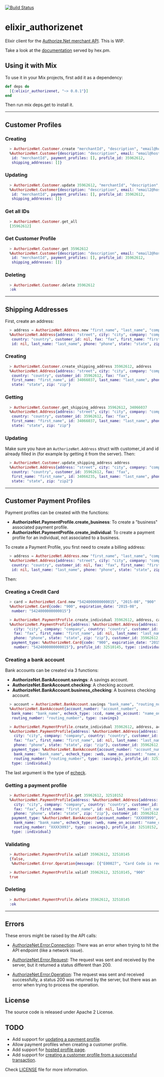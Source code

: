 [![Build Status](https://travis-ci.org/marcelog/elixir_authorizenet.svg)](https://travis-ci.org/marcelog/elixir_authorizenet)

elixir_authorizenet
===================

Elixir client for the [Authorize.Net merchant API](http://developer.authorize.net/api/reference/index.html).
This is WIP.

Take a look at the [documentation](http://hexdocs.pm/elixir_authorizenet/) served by hex.pm.

## Using it with Mix

To use it in your Mix projects, first add it as a dependency:

```elixir
def deps do
  [{:elixir_authorizenet, "~> 0.0.1"}]
end
```
Then run mix deps.get to install it.

----

## Customer Profiles

### Creating
```elixir
  > AuthorizeNet.Customer.create "merchantId", "description", "email@host.com"
  %AuthorizeNet.Customer{description: "description", email: "email@host.com",
   id: "merchantId", payment_profiles: [], profile_id: 35962612,
   shipping_addresses: []}
```

### Updating
```elixir
  > AuthorizeNet.Customer.update 35962612, "merchantId", "description", "email2@host.com"
  %AuthorizeNet.Customer{description: "description", email: "email2@host.com",
   id: "merchantId", payment_profiles: [], profile_id: 35962612,
   shipping_addresses: []}
```

### Get all IDs
```elixir
  > AuthorizeNet.Customer.get_all
  [35962612]
```

### Get Customer Profile
```elixir
  > AuthorizeNet.Customer.get 35962612
  %AuthorizeNet.Customer{description: "description", email: "email2@host.com",
   id: "merchantId", payment_profiles: [], profile_id: 35962612,
   shipping_addresses: []}
```

### Deleting
```elixir
  > AuthorizeNet.Customer.delete 35962612
  :ok
```

----
## Shipping Addresses

First, create an address:

```elixir
  > address = AuthorizeNet.Address.new "first_name", "last_name", "company", "street", "city", "state", "zip", "country", "phone", "fax"
  %AuthorizeNet.Address{address: "street", city: "city", company: "company",
   country: "country", customer_id: nil, fax: "fax", first_name: "first_name",
   id: nil, last_name: "last_name", phone: "phone", state: "state", zip: "zip"}
```

### Creating
```elixir
  > AuthorizeNet.Customer.create_shipping_address 35962612, address
  %AuthorizeNet.Address{address: "street", city: "city", company: "company",
   country: "country", customer_id: 35962612, fax: "fax",
   first_name: "first_name", id: 34066037, last_name: "last_name", phone: "phone",
   state: "state", zip: "zip"}
```

### Getting
```elixir
  > AuthorizeNet.Customer.get_shipping_address 35962612, 34066037
  %AuthorizeNet.Address{address: "street", city: "city", company: "company",
   country: "country", customer_id: 35962612, fax: "fax",
   first_name: "first_name", id: 34066037, last_name: "last_name", phone: "phone",
   state: "state", zip: "zip"}
```

### Updating
Make sure you have an `AuthorizeNet.Address` struct with customer_id and id already filled in
(for example by getting it from the server). Then:

```elixir
  > AuthorizeNet.Customer.update_shipping_address address
  %AuthorizeNet.Address{address: "street", city: "city", company: "company",
   country: "country", customer_id: 35962612, fax: "fax",
   first_name: "first_name", id: 34066235, last_name: "last_name", phone: "phone",
   state: "state", zip: "zip2"}
```

----

## Customer Payment Profiles

Payment profiles can be created with the functions:

 * **AuthorizeNet.PaymentProfile.create_business**: To create a "business" associated payment profile.
 * **AuthorizeNet.PaymentProfile.create_individual**: To create a payment profile for an individual, not associated to a business.

To create a Payment Profile, you first need to create a billing address:

```elixir
  > address = AuthorizeNet.Address.new "first_name", "last_name", "company", "street", "city", "state", "zip", "country", "phone", "fax"
  %AuthorizeNet.Address{address: "street", city: "city", company: "company",
   country: "country", customer_id: nil, fax: "fax", first_name: "first_name",
   id: nil, last_name: "last_name", phone: "phone", state: "state", zip: "zip"}
```

Then:

### Creating a Credit Card
```elixir
  > card = AuthorizeNet.Card.new "5424000000000015", "2015-08", "900"
  %AuthorizeNet.Card{code: "900", expiration_date: "2015-08",
   number: "5424000000000015"}

  > AuthorizeNet.PaymentProfile.create_individual 35962612, address, card
  %AuthorizeNet.PaymentProfile{address: %AuthorizeNet.Address{address: "street",
    city: "city", company: "company", country: "country", customer_id: nil,
    fax: "fax", first_name: "first_name", id: nil, last_name: "last_name",
    phone: "phone", state: "state", zip: "zip"}, customer_id: 35962612,
   payment_type: %AuthorizeNet.Card{code: "900", expiration_date: "2015-08",
    number: "5424000000000015"}, profile_id: 32510145, type: :individual}
```

### Creating a bank account
Bank accounts can be created via 3 functions:

 * **AuthorizeNet.BankAccount.savings**: A savings account.
 * **AuthorizeNet.BankAccount.checking**: A checking account.
 * **AuthorizeNet.BankAccount.business_checking**: A business checking account.

```elixir
  > account = AuthorizeNet.BankAccount.savings "bank_name", "routing_number", "account_number", "name_on_account", :ccd
  %AuthorizeNet.BankAccount{account_number: "account_number",
   bank_name: "bank_name", echeck_type: :ccd, name_on_account: "name_on_account",
   routing_number: "routing_number", type: :savings}

  > AuthorizeNet.PaymentProfile.create_individual 35962612, address, account
  %AuthorizeNet.PaymentProfile{address: %AuthorizeNet.Address{address: "street",
    city: "city", company: "company", country: "country", customer_id: nil,
    fax: "fax", first_name: "first_name", id: nil, last_name: "last_name",
    phone: "phone", state: "state", zip: "zip"}, customer_id: 35962612,
   payment_type: %AuthorizeNet.BankAccount{account_number: "account_number",
    bank_name: "bank_name", echeck_type: :web, name_on_account: "name_on_account",
    routing_number: "routing_number", type: :savings}, profile_id: 32510152,
   type: :individual}
```

The last argument is the type of [echeck](https://www.authorize.net/support/CNP/helpfiles/Miscellaneous/Pop-up_Terms/ALL/eCheck.Net_Type.htm).

### Getting a payment profile
```elixir
  > AuthorizeNet.PaymentProfile.get 35962612, 32510152
  %AuthorizeNet.PaymentProfile{address: %AuthorizeNet.Address{address: "street",
    city: "city", company: "company", country: "country", customer_id: nil,
    fax: "fax", first_name: "first_name", id: nil, last_name: "last_name",
    phone: "phone", state: "state", zip: "zip"}, customer_id: 35962612,
   payment_type: %AuthorizeNet.BankAccount{account_number: "XXXX0999",
    bank_name: "bank_name", echeck_type: :web, name_on_account: "name_on_account",
    routing_number: "XXXX3093", type: :savings}, profile_id: 32510152,
   type: :individual}
```

### Validating
```elixir
  > AuthorizeNet.PaymentProfile.valid? 35962612, 32510145
  {false,
   %AuthorizeNet.Error.Operation{message: [{"E00027", "Card Code is required."}]}}

  > AuthorizeNet.PaymentProfile.valid? 35962612, 32510145, "900"
  true
```

### Deleting
```elixir
  > AuthorizeNet.PaymentProfile.delete 35962612, 32510145
  :ok
```

----

## Errors

These errors might be raised by the API calls:

 * [AuthorizeNet.Error.Connection](https://github.com/marcelog/elixir_authorizenet/blob/master/lib/elixir_authorizenet/error/connection_error.ex): There was an error when trying to hit the API endpoint (like a network issue).

 * [AuthorizeNet.Error.Request](https://github.com/marcelog/elixir_authorizenet/blob/master/lib/elixir_authorizenet/error/request_error.ex): The request was sent and received by the server, but it returned a status different than 200.

 * [AuthorizeNet.Error.Operation](https://github.com/marcelog/elixir_authorizenet/blob/master/lib/elixir_authorizenet/error/operation_error.ex): The request was sent and received successfully, a status 200 was returned by the server, but there was an error when trying to process the operation.

## License
The source code is released under Apache 2 License.

## TODO
 * Add support for [updating a payment profile](http://developer.authorize.net/api/reference/index.html#manage-customer-profiles-update-customer-profile).
 * Allow payment profiles when creating a customer profile.
 * Add support for [hosted profile page](http://developer.authorize.net/api/reference/index.html#manage-customer-profiles-get-hosted-profile-page).
 * Add support for [creating a customer profile from a successful transaction](http://developer.authorize.net/api/reference/index.html#manage-customer-profiles-create-a-customer-profile-from-a-transaction).

Check [LICENSE](https://github.com/marcelog/elixir_authorizenet/blob/master/LICENSE) file for more information.
